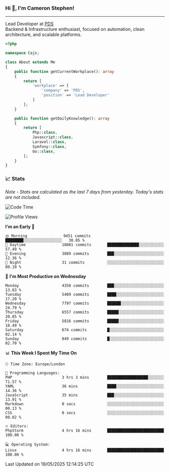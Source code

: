 ### Hi 👋, I'm Cameron Stephen!

---

Lead Developer at [PDS](https://prindatasolutions.co.uk)  
Backend & Infrastructure enthusiast, focused on automation, clean architecture, and scalable platforms.


```php
<?php

namespace Cajs;

class About extends Me
{
    public function getCurrentWorkplace(): array
    {
        return [
            'workplace' => [
                'company' => 'PDS',
                'position' => 'Lead Developer'
            ]
        ];
    }

    public function getDailyKnowledge(): array
    {
        return [
            Php::class,
            Javascript::class,
            Laravel::class,
            Symfony::class,
            Go::class,
        ];
    }
}
```

### 📈 Stats
<p><em>Note - Stats are calculated as the last 7 days from yesterday. Today's stats are not included.</em></p>


<!--START_SECTION:waka-->
![Code Time](http://img.shields.io/badge/Code%20Time-4%2C484%20hrs%2021%20mins-blue)

![Profile Views](http://img.shields.io/badge/Profile%20Views-2-blue)

**I'm an Early 🐤** 

```text
🌞 Morning                9451 commits        ████████░░░░░░░░░░░░░░░░░   30.05 % 
🌆 Daytime                18081 commits       ██████████████░░░░░░░░░░░   57.49 % 
🌃 Evening                3889 commits        ███░░░░░░░░░░░░░░░░░░░░░░   12.36 % 
🌙 Night                  31 commits          ░░░░░░░░░░░░░░░░░░░░░░░░░   00.10 % 
```
📅 **I'm Most Productive on Wednesday** 

```text
Monday                   4350 commits        ███░░░░░░░░░░░░░░░░░░░░░░   13.83 % 
Tuesday                  5409 commits        ████░░░░░░░░░░░░░░░░░░░░░   17.20 % 
Wednesday                7797 commits        ██████░░░░░░░░░░░░░░░░░░░   24.79 % 
Thursday                 6557 commits        █████░░░░░░░░░░░░░░░░░░░░   20.85 % 
Friday                   5816 commits        █████░░░░░░░░░░░░░░░░░░░░   18.49 % 
Saturday                 674 commits         █░░░░░░░░░░░░░░░░░░░░░░░░   02.14 % 
Sunday                   849 commits         █░░░░░░░░░░░░░░░░░░░░░░░░   02.70 % 
```


📊 **This Week I Spent My Time On** 

```text
🕑︎ Time Zone: Europe/London

💬 Programming Languages: 
PHP                      3 hrs 3 mins        ██████████████████░░░░░░░   71.57 % 
YAML                     36 mins             ████░░░░░░░░░░░░░░░░░░░░░   14.36 % 
JavaScript               35 mins             ███░░░░░░░░░░░░░░░░░░░░░░   13.91 % 
Markdown                 0 secs              ░░░░░░░░░░░░░░░░░░░░░░░░░   00.13 % 
CSS                      0 secs              ░░░░░░░░░░░░░░░░░░░░░░░░░   00.02 % 

🔥 Editors: 
PhpStorm                 4 hrs 16 mins       █████████████████████████   100.00 % 

💻 Operating System: 
Linux                    4 hrs 16 mins       █████████████████████████   100.00 % 
```


 Last Updated on 19/05/2025 12:14:25 UTC
<!--END_SECTION:waka-->

